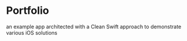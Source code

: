# Portfolio
an example app architected with a Clean Swift approach to demonstrate various iOS solutions

